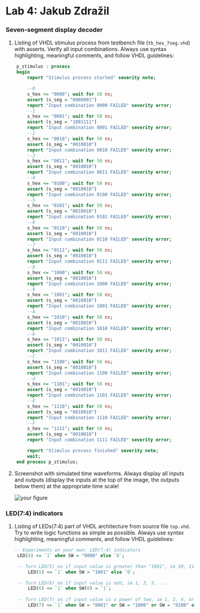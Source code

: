 # Lab 4: Jakub Zdražil

### Seven-segment display decoder

1. Listing of VHDL stimulus process from testbench file (`tb_hex_7seg.vhd`) with asserts. Verify all input combinations. Always use syntax highlighting, meaningful comments, and follow VHDL guidelines:

```vhdl
    p_stimulus : process
    begin
        report "Stimulus process started" severity note;

        --0
        s_hex <= "0000"; wait for 50 ns;
        assert (s_seg = "0000001")
        report "Input combination 0000 FAILED" severity error;
        --1
        s_hex <= "0001"; wait for 50 ns;
        assert (s_seg = "1001111")
        report "Input combination 0001 FAILED" severity error;
        --2
        s_hex <= "0010"; wait for 50 ns;
        assert (s_seg = "0010010")
        report "Input combination 0010 FAILED" severity error;
        --3
        s_hex <= "0011"; wait for 50 ns;
        assert (s_seg = "0010010")
        report "Input combination 0011 FAILED" severity error;
        --4
        s_hex <= "0100"; wait for 50 ns;
        assert (s_seg = "0010010")
        report "Input combination 0100 FAILED" severity error;
        --5
        s_hex <= "0101"; wait for 50 ns;
        assert (s_seg = "0010010")
        report "Input combination 0101 FAILED" severity error;
        --6
        s_hex <= "0110"; wait for 50 ns;
        assert (s_seg = "0010010")
        report "Input combination 0110 FAILED" severity error;
        --7
        s_hex <= "0111"; wait for 50 ns;
        assert (s_seg = "0010010")
        report "Input combination 0111 FAILED" severity error;
        --8
        s_hex <= "1000"; wait for 50 ns;
        assert (s_seg = "0010010")
        report "Input combination 1000 FAILED" severity error;
        --9
        s_hex <= "1001"; wait for 50 ns;
        assert (s_seg = "0010010")
        report "Input combination 1001 FAILED" severity error;
        --A
        s_hex <= "1010"; wait for 50 ns;
        assert (s_seg = "0010010")
        report "Input combination 1010 FAILED" severity error;
        --b
        s_hex <= "1011"; wait for 50 ns;
        assert (s_seg = "0010010")
        report "Input combination 1011 FAILED" severity error;
        --C
        s_hex <= "1100"; wait for 50 ns;
        assert (s_seg = "0010010")
        report "Input combination 1100 FAILED" severity error;
        --d
        s_hex <= "1101"; wait for 50 ns;
        assert (s_seg = "0010010")
        report "Input combination 1101 FAILED" severity error;
        --E
        s_hex <= "1110"; wait for 50 ns;
        assert (s_seg = "0010010")
        report "Input combination 1110 FAILED" severity error;
        --F
        s_hex <= "1111"; wait for 50 ns;
        assert (s_seg = "0010010")
        report "Input combination 1111 FAILED" severity error;

        report "Stimulus process finished" severity note;
        wait;
    end process p_stimulus;
```

2. Screenshot with simulated time waveforms. Always display all inputs and outputs (display the inputs at the top of the image, the outputs below them) at the appropriate time scale!

   ![your figure](https://github.com/xzdraz12/digital-electronics-1/blob/main/labs/04-segment/Sn%C3%ADmek%20obrazovky%20(2).png)

### LED(7:4) indicators

1. Listing of LEDs(7:4) part of VHDL architecture from source file `top.vhd`. Try to write logic functions as simple as possible. Always use syntax highlighting, meaningful comments, and follow VHDL guidelines:

   ```vhdl
   -- Experiments on your own: LED(7:4) indicators 
  	LED(4) <= `1` when SW = "0000" else `0`;

    -- Turn LED(5) on if input value is greater than "1001", ie 10, 11, 12, ...
      	LED(5) <= `1` when SW > "1001" else `0`;

    -- Turn LED(6) on if input value is odd, ie 1, 3, 5, ...
     	LED(6) <= `1` when SW(0) = `1`;
      
    -- Turn LED(7) on if input value is a power of two, ie 1, 2, 4, or 8
      	LED(7) <= `1` when SW = "0001" or SW = "1000" or SW = "0100" or SW = "0010" ;
  		
   ```